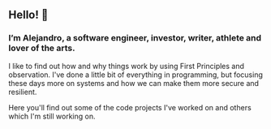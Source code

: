 <h2>Hello! 👋 </h2>
<h3>I’m Alejandro, a software engineer, investor, writer, athlete and lover of the arts.</h3>

I like to find out how and why things work by using First Principles and observation. I've done a little bit of everything in programming, but focusing these days more on systems and how we can make them more secure and resilient.

Here you'll find out some of the code projects I've worked on and others which I'm still working on.

